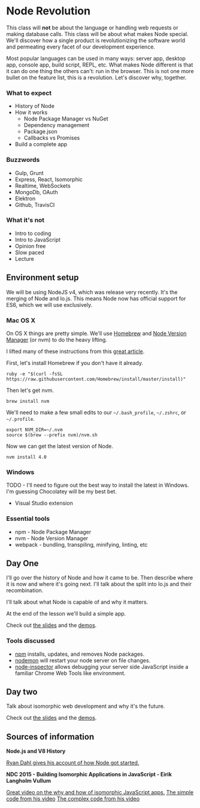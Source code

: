 # Node Revolution

This class will **not** be about the language or handling web requests or making database calls. This class will be about what makes Node special. We'll discover how a single product is revolutionizing the software world and permeating every facet of our development experience.

Most popular languages can be used in many ways: server app, desktop app, console app, build script, REPL, etc. What makes Node different is that it can do one thing the others can't: run in the browser. This is not one more bullet on the feature list, this is a revolution. Let's discover why, together.

### What to expect

- History of Node
- How it works
  - Node Package Manager vs NuGet
  - Dependency management
  - Package.json
  - Callbacks vs Promises
- Build a complete app

### Buzzwords

- Gulp, Grunt
- Express, React, Isomorphic
- Realtime, WebSockets
- MongoDb, OAuth
- Elektron
- Github, TravisCI

### What it's not

- Intro to coding
- Intro to JavaScript
- Opinion free
- Slow paced
- Lecture

## Environment setup

We will be using NodeJS v4, which was release very recently. It's the merging of Node and Io.js. This means Node now has official support for ES6, which we will use exclusively.

### Mac OS X

On OS X things are pretty simple. We'll use [Homebrew](http://brew.sh) and [Node Version Manager]() (or nvm) to do the heavy lifting.

I lifted many of these instructions from this [great article](http://michael-kuehnel.de/node.js/2015/09/08/using-vm-to-switch-node-versions.html).

First, let's install Homebrew if you don't have it already.

```
ruby -e "$(curl -fsSL https://raw.githubusercontent.com/Homebrew/install/master/install)"
```

Then let's get nvm.

```
brew install nvm
```

We'll need to make a few small edits to our `~/.bash_profile`, `~/.zshrc`, or `~/.profile`.

```
export NVM_DIR=~/.nvm
source $(brew --prefix nvm)/nvm.sh
```

Now we can get the latest version of Node.

```
nvm install 4.0
```

### Windows

TODO - I'll need to figure out the best way to install the latest in Windows. I'm guessing Chocolatey will be my best bet.

* Visual Studio extension

### Essential tools

* npm - Node Package Manager
* nvm - Node Version Manager
* webpack - bundling, transpiling, minifying, linting, etc

## Day One

I'll go over the history of Node and how it came to be. Then describe where it is now and where it's going next. I'll talk about the split into Io.js and their recombination.

I'll talk about what Node is capable of and why it matters.

At the end of the lesson we'll build a simple app.

Check out [the slides](slides-day-one.md) and the [demos](demos-day-one.md).

### Tools discussed

* [npm](https://www.npmjs.com) installs, updates, and removes Node packages.
* [nodemon](https://github.com/remy/nodemon/) will restart your node server on file changes.
* [node-inspector](https://github.com/node-inspector/node-inspector) allows debugging your server side JavaScript inside a familiar Chrome Web Tools like environment.

## Day two

Talk about isomorphic web development and why it's the future.

Check out [the slides](slides-day-two.md) and the [demos](demos-day-two.md).

## Sources of information

__Node.js and V8 History__

[Ryan Dahl gives his account of how Node got started.](http://nodegeek.net/2013/12/18/nodejs-v8-history/)

__NDC 2015 - Building Isomorphic Applications in JavaScript - Eirik Langholm Vullum__

[Great video on the why and how of isomorphic JavaScript apps.](https://vimeo.com/131640205)
[The simple code from his video](https://github.com/eiriklv/ndc-isomorphic)
[The complex code from his video](https://github.com/eiriklv/ndc-isomorphic-flux)


